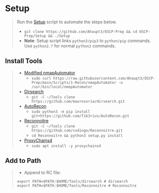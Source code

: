 # Setup

> Run the [Setup](Setup.sh) script to automate the steps below.
>
> - `git clone https://github.com/Ahaupt3/OSCP-Prep && cd OSCP-Prep/Setup && ./Setup`
> - **Note**: Setup script links `python3/pip3` to `python/pip` commands. Use `python2.7` for normal `python2` commands.

## Install Tools

> - [Modified nmapAutomator](../Scripts/1-Recon/nmapAutomator.sh)
>   - `sudo curl https://raw.githubusercontent.com/Ahaupt3/OSCP-Prep/main/Scripts/1-Recon/nmapAutomator -o /usr/bin/local/nmapAutomator`
> - [Dirsearch](https://github.com/maurosoria/dirsearch)
>   - `git -C ~/Tools clone https://github.com/maurosoria/dirsearch.git`
> - [AutoRecon](https://github.com/Tib3rius/AutoRecon)
>   - `sudo python3 -m pip install git+https://github.com/Tib3rius/AutoRecon.git`
> - [Reconnoitre](https://github.com/codingo/Reconnoitre)
>   - `git -C ~/Tools clone https://github.com/codingo/Reconnoitre.git`
>   - `cd Reconnoitre && python3 setup.py install`
> - [ProxyChains4](https://github.com/haad/proxychains)
>   - `sudo apt install -y proxychains4`

## Add to Path

> - Append to RC file:
>
> ```shell
> export PATH=$PATH:$HOME/Tools/dirsearch # dirsearch
> export PATH=$PATH:$HOME/Tools/Reconnoitre # Reconnoitre
> ```
